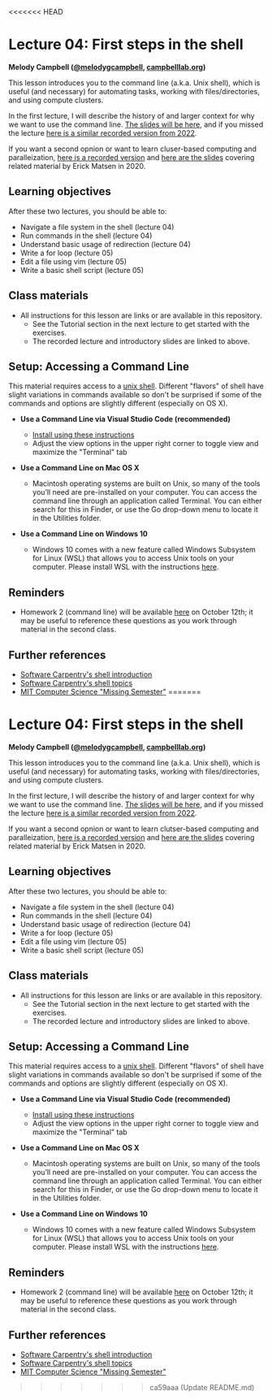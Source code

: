<<<<<<< HEAD
# Lecture 04: First steps in the shell

**Melody Campbell ([@melodygcampbell](https://twitter.com/melodygcampbell), [campbelllab.org](http://campbelllab.org))**

This lesson introduces you to the command line (a.k.a. Unix shell), which is useful (and necessary) for automating tasks, working with files/directories, and using compute clusters.

In the first lecture, I will describe the history of and larger context for why we want to use the command line.
[The slides will be here](zzhttps://fredhutch.github.io/tfcb_2021/lectures/lecture03/slides/slides.html), and if you missed the lecture [here is a similar recorded version from 2022](https://youtu.be/vUzns3Wk-_U). 

If you want a second opnion or want to learn cluser-based computing and paralleization, [here is a recorded version](https://www.youtube.com/watch?v=dzkacZ2BTjw) and [here are the slides](https://fredhutch.github.io/tfcb_2021/lectures/lecture03/slides/slides.html) covering related material by Erick Matsen in 2020.


## Learning objectives

After these two lectures, you should be able to:

- Navigate a file system in the shell (lecture 04)
- Run commands in the shell (lecture 04)
- Understand basic usage of redirection (lecture 04)
- Write a for loop (lecture 05)
- Edit a file using vim (lecture 05)
- Write a basic shell script (lecture 05)

## Class materials

- All instructions for this lesson are links or are available in this repository.
  - See the Tutorial section in the next lecture to get started with the exercises.
  - The recorded lecture and introductory slides are linked to above.
  
## Setup: Accessing a Command Line

This material requires access to a [unix shell](https://fredhutch.github.io/tfcb_2021/software/#unix-command-line-shell). Different "flavors" of shell have slight variations in commands available so don't be surprised if some of the commands and options are slightly different (especially on OS X).
  
- **Use a Command Line via Visual Studio Code (recommended)**
  - [Install using these instructions](https://github.com/FredHutch/tfcb_2022/blob/main/software/README.md#vscode-text-editor)
  - Adjust the view options in the upper right corner to toggle view and maximize the "Terminal" tab
  
- **Use a Command Line on Mac OS X**
  - Macintosh operating systems are built on Unix, so many of the tools you’ll need are pre-installed on your computer. You can access the command line through an application called Terminal. You can either search for this in Finder, or use the Go drop-down menu to locate it in the Utilities folder.
  
- **Use a Command Line on Windows 10**
  - Windows 10 comes with a new feature called Windows Subsystem for Linux (WSL) that allows you to access Unix tools on your computer. Please install WSL with the instructions [here](https://learn.microsoft.com/en-us/windows/wsl/install).


## Reminders

- Homework 2 (command line) will be available [here](https://fredhutch.github.io/tfcb_2023/homeworks/homework02) on October 12th; it may be useful to reference these questions as you work through material in the second class.

## Further references

* [Software Carpentry's shell introduction](https://swcarpentry.github.io/shell-novice/)
* [Software Carpentry's shell topics](https://carpentries-incubator.github.io/shell-extras/)
* [MIT Computer Science "Missing Semester"](https://missing.csail.mit.edu/)
=======
# Lecture 04: First steps in the shell

**Melody Campbell ([@melodygcampbell](https://twitter.com/melodygcampbell), [campbelllab.org](http://campbelllab.org))**

This lesson introduces you to the command line (a.k.a. Unix shell), which is useful (and necessary) for automating tasks, working with files/directories, and using compute clusters.

In the first lecture, I will describe the history of and larger context for why we want to use the command line.
[The slides will be here](https://github.com/FredHutch/tfcb_2024/blob/main/lectures/lecture04/slides/2024oct08_MCB536_Lecture04.pdf), and if you missed the lecture [here is a similar recorded version from 2022](https://youtu.be/vUzns3Wk-_U). 

If you want a second opnion or want to learn clutser-based computing and paralleization, [here is a recorded version](https://www.youtube.com/watch?v=dzkacZ2BTjw) and [here are the slides](https://fredhutch.github.io/tfcb_2021/lectures/lecture03/slides/slides.html) covering related material by Erick Matsen in 2020.


## Learning objectives

After these two lectures, you should be able to:

- Navigate a file system in the shell (lecture 04)
- Run commands in the shell (lecture 04)
- Understand basic usage of redirection (lecture 04)
- Write a for loop (lecture 05)
- Edit a file using vim (lecture 05)
- Write a basic shell script (lecture 05)

## Class materials

- All instructions for this lesson are links or are available in this repository.
  - See the Tutorial section in the next lecture to get started with the exercises.
  - The recorded lecture and introductory slides are linked to above.
  
## Setup: Accessing a Command Line

This material requires access to a [unix shell](https://fredhutch.github.io/tfcb_2021/software/#unix-command-line-shell). Different "flavors" of shell have slight variations in commands available so don't be surprised if some of the commands and options are slightly different (especially on OS X).
  
- **Use a Command Line via Visual Studio Code (recommended)**
  - [Install using these instructions](https://github.com/FredHutch/tfcb_2024/blob/main/software/README.md)
  - Adjust the view options in the upper right corner to toggle view and maximize the "Terminal" tab
  
- **Use a Command Line on Mac OS X**
  - Macintosh operating systems are built on Unix, so many of the tools you’ll need are pre-installed on your computer. You can access the command line through an application called Terminal. You can either search for this in Finder, or use the Go drop-down menu to locate it in the Utilities folder.
  
- **Use a Command Line on Windows 10**
  - Windows 10 comes with a new feature called Windows Subsystem for Linux (WSL) that allows you to access Unix tools on your computer. Please install WSL with the instructions [here](https://learn.microsoft.com/en-us/windows/wsl/install).


## Reminders

- Homework 2 (command line) will be available [here](https://fredhutch.github.io/tfcb_2023/homeworks/homework02) on October 12th; it may be useful to reference these questions as you work through material in the second class.

## Further references

* [Software Carpentry's shell introduction](https://swcarpentry.github.io/shell-novice/)
* [Software Carpentry's shell topics](https://carpentries-incubator.github.io/shell-extras/)
* [MIT Computer Science "Missing Semester"](https://missing.csail.mit.edu/)
>>>>>>> ca59aaa (Update README.md)
